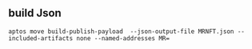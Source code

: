 #

## build Json
```
aptos move build-publish-payload  --json-output-file MRNFT.json --included-artifacts none --named-addresses MR=
```